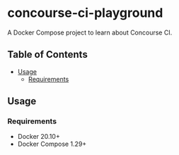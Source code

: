 # concourse-ci-playground

A Docker Compose project to learn about Concourse CI.

## Table of Contents

- [Usage](#usage)
  - [Requirements](#requirements)

## Usage

### Requirements

- Docker 20.10+
- Docker Compose 1.29+
